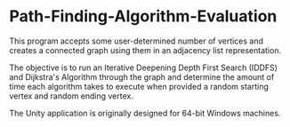 # Path-Finding-Algorithm-Evaluation

This program accepts some user-determined number of vertices and creates a connected graph using them in an adjacency list representation.

The objective is to run an Iterative Deepening Depth First Search (IDDFS) and Dijkstra's Algorithm through the graph and determine the amount of time each algorithm
takes to execute when provided a random starting vertex and random ending vertex.

The Unity application is originally designed for 64-bit Windows machines.
